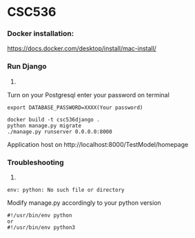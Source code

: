 # CSC536
### Docker installation:
https://docs.docker.com/desktop/install/mac-install/

### Run Django
1.
Turn on your Postgresql
enter your password on terminal
```
export DATABASE_PASSWORD=XXXX(Your password)
```
```
docker build -t csc536django .
python manage.py migrate
./manage.py runserver 0.0.0.0:8000
```
Application host on http://localhost:8000/TestModel/homepage

### Troubleshooting
1. 
```
env: python: No such file or directory
```
Modify manage.py accordingly to your python version
```
#!/usr/bin/env python
or
#!/usr/bin/env python3
```